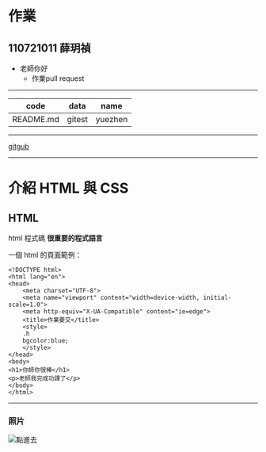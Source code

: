 # 作業
## 110721011 薛玥禎


- 老師你好
     - 作業pull request

---------------------------

| code| data | name |
|---------|---------|----------|
| README.md      | gitest      | yuezhen      |

*************************

[gitgub](https://github.com/yuezhen0307?tab=repositories)

____________________________________

# 介紹 HTML 與 CSS

## HTML 

html 程式碼 **很重要的程式語言**

一個 html 的頁面範例：

    <!DOCTYPE html>
    <html lang="en">
    <head>
        <meta charset="UTF-8">
        <meta name="viewport" content="width=device-width, initial-scale=1.0">
        <meta http-equiv="X-UA-Compatible" content="ie=edge">
        <title>作業要交</title>
        <style>
        .h
        bgcolor:blue;
        </style>
    </head>
    <body>
    <h1>你師你很棒</h1>
    <p>老師我完成功課了</p>
    </body>
    </html>
------------------------------------------------------

### 照片


![點進去](https://www.google.com/logos/doodles/2020/thank-you-food-service-workers-6753651837108761-2xa.gif)
